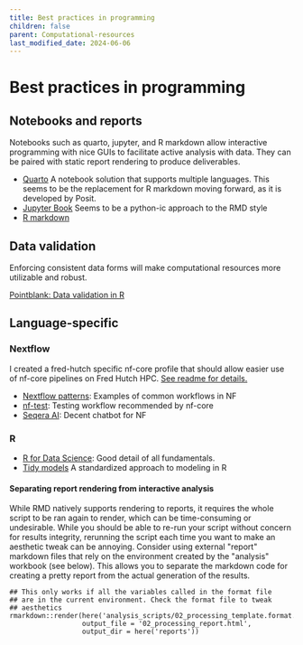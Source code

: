 ```yaml
---
title: Best practices in programming
children: false
parent: Computational-resources
last_modified_date: 2024-06-06
---
```


# Best practices in programming

## Notebooks and reports

Notebooks such as quarto, jupyter, and R markdown allow interactive programming with nice GUIs to facilitate active analysis with data. They can be paired with static report rendering to produce deliverables.

- [Quarto](https://quarto.org/) A notebook solution that supports multiple languages. This seems to be the replacement for R markdown moving forward, as it is developed by Posit. 
- [Jupyter Book](https://jupyterbook.org/en/stable/intro.html) Seems to be a python-ic approach to the RMD style
- [R markdown](https://rmarkdown.rstudio.com/) 

## Data validation

Enforcing consistent data forms will make computational resources more utilizable and robust.

[Pointblank: Data validation in R](https://github.com/rstudio/pointblank)

## Language-specific

### Nextflow

I created a fred-hutch specific nf-core profile that should allow easier use of nf-core pipelines on Fred Hutch HPC. 
[See readme for details.](https://github.com/nf-core/configs/blob/master/docs/fred_hutch.md)

- [Nextflow patterns](https://nextflow-io.github.io/patterns/): Examples of common workflows in NF
- [nf-test](https://www.nf-test.com/): Testing workflow recommended by nf-core
- [Seqera AI](https://seqera.io/ask-ai/chat): Decent chatbot for NF 

### R

- [R for Data Science](https://r4ds.hadley.nz/): Good detail of all fundamentals.
- [Tidy models](https://www.tidymodels.org/start/models/) A standardized approach to modeling in R

#### Separating report rendering from interactive analysis

While RMD natively supports rendering to reports, it requires the whole script to be ran again to render, which can be time-consuming or undesirable. While you should be able to re-run your script without concern for results integrity, rerunning the script each time you want to make an aesthetic tweak can be annoying. Consider using external "report" markdown files that rely on the environment created by the "analysis" workbook (see below). This allows you to separate the markdown code for creating a pretty report from the actual generation of the results. 

```{r}
## This only works if all the variables called in the format file 
## are in the current environment. Check the format file to tweak
## aesthetics 
rmarkdown::render(here('analysis_scripts/02_processing_template.format.Rmd'),
                  output_file = '02_processing_report.html',
                  output_dir = here('reports'))
```
